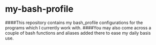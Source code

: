 # my-bash-profile

####This repository contains my bash_profile configurations for the programs which I currently work with.
####You may also come across a couple of bash functions and aliases added there to ease my daily basis use.

